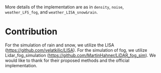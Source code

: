 
More details of the implementation are as in `density`, `noise`, `weather_LFS_fog`, and `weather_LISA_snow&rain`.
# Contribution
For the simulation of rain and snow, we utilize the LISA (https://github.com/velatkilic/LISA). 
For the simulation of fog, we utilize Lidar_fog_simulation (https://github.com/MartinHahner/LiDAR_fog_sim).
We would like to thank for their proposed methods and the official implementation.
